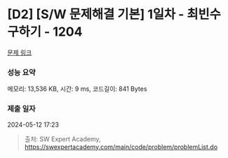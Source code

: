 # [D2] [S/W 문제해결 기본] 1일차 - 최빈수 구하기 - 1204 

[문제 링크](https://swexpertacademy.com/main/code/problem/problemDetail.do?contestProbId=AV13zo1KAAACFAYh) 

### 성능 요약

메모리: 13,536 KB, 시간: 9 ms, 코드길이: 841 Bytes

### 제출 일자

2024-05-12 17:23



> 출처: SW Expert Academy, https://swexpertacademy.com/main/code/problem/problemList.do